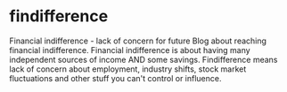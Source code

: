 # findifference
Financial indifference - lack of concern for future
Blog about reaching financial indifference. Financial indifference is about having many independent sources of income AND some savings. Findifference means lack of concern about employment, industry shifts, stock market fluctuations and other stuff you can't control or influence. 
